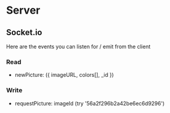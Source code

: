# Server

## Socket.io

Here are the events you can listen for / emit from the client

### Read
- newPicture: ({ imageURL, colors[], _id })

### Write
- requestPicture: imageId (try '56a2f296b2a42be6ec6d9296')
